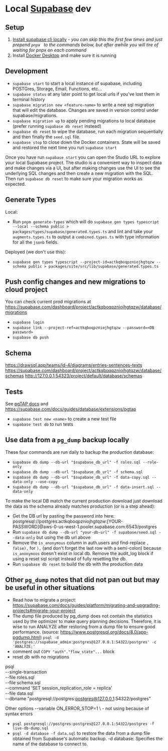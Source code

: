 # Local [Supabase](https://supabase.com/docs) dev

## Setup

1. [Install supabase cli locally](https://supabase.com/docs/guides/cli) *- you can skip this the first few times and just prepend `pnpx ` to the commands below, but after awhile you will tire of waiting for pnpx on each command*
2. Install [Docker Desktop](https://www.docker.com/products/docker-desktop/) and make sure it is running

## Development

- `supabase start` to start a local instance of supabase, including POSTGres, Storage, Email, Functions, etc...
- `supabase status` at any later point to get local urls if you've lost them in terminal history
- `supabase migration new <feature-name>` to write a new sql migration that will edit the database. Changes are saved in version control under supabase/migrations.
- `supabase migration up` to apply pending migrations to local database (prefer running `supabase db reset` instead)
- `supabase db reset` to wipe the database, run each migration sequentially and then finally the `seed.sql` file.
- `supabase stop` to close down the Docker containers. State will be saved and restored the next time you run `supabase start`

Once you have run `supabase start` you can open the Studio URL to explore your local Supabase project. The studio is a convenient way to inspect data and make changes via a UI, but after making changes use the UI to see the underlying SQL changes and then create a new migration with the SQL. Then run `supabase db reset` to make sure your migration works as expected.

## Generate Types

Local:
- Run `pnpm generate-types` which will do `supabase gen types typescript --local --schema public > packages/types/supabase/generated.types.ts` and lint and take your `augments.types.ts` to output a `combined.types.ts` with type information for all the `jsonb` fields.

Deployed (we don't use this):
- `supabase gen types typescript --project-id=actkqboqpzniojhgtqzw --schema public > packages/site/src/lib/supabase/generated.types.ts`

## Push config changes and new migrations to cloud project
You can check current prod migrations at https://supabase.com/dashboard/project/actkqboqpzniojhgtqzw/database/migrations

- `supabase login`
- `supabase link --project-ref=actkqboqpzniojhgtqzw --password=<DB password>`
- `supabase db push`

## Schema
https://drawsql.app/teams/ld-4/diagrams/entries-sentences-texts
https://supabase.com/dashboard/project/actkqboqpzniojhgtqzw/database/schemas
http://127.0.0.1:54323/project/default/database/schemas

## Tests

See [pgTAP docs](https://pgtap.org/documentation.html) and https://supabase.com/docs/guides/database/extensions/pgtap

- `supabase test new <name>` to create a new test file
- `supabase test db` to run tests

## Use data from a `pg_dump` backup locally

These four commands are run daily to backup the production database:
- `supabase db dump --db-url "$supabase_db_url" -f roles.sql --role-only`
- `supabase db dump --db-url "$supabase_db_url" -f schema.sql`
- `supabase db dump --db-url "$supabase_db_url" -f data-copy.sql --data-only --use-copy`
- `supabase db dump --db-url "$supabase_db_url" -f data-insert.sql --data-only`

To make the local DB match the current production download just download the data as the schema already matches production (or is a step ahead):
- Get the DB url by pasting the password into here: postgresql://postgres.actkqboqpzniojhgtqzw:[YOUR-PASSWORD]@aws-0-us-west-1.pooler.supabase.com:6543/postgres
- Run `supabase db dump --db-url "your-db-url" -f supabase/seed.sql --data-only` but using the db url above
- Remove the `is_anonymous` column in auth.users and find-replace `, false),` for `),` (and don't forget the last row with a semi-colon) because `is_anonymous` doesn't exist in local db. Remove the audit_log block if using a reset sql script instead of fully resetting the db.
- Run `supabase db reset` to build the db with the production data

## Other `pg_dump` notes that did not pan out but may be useful in other situations

- Read how to migrate a project: https://supabase.com/docs/guides/platform/migrating-and-upgrading-projects#migrate-your-project
- The dump file produced by pg_dump does not contain the statistics used by the optimizer to make query planning decisions. Therefore, it is wise to run ANALYZE after restoring from a dump file to ensure good performance. (source: https://www.postgresql.org/docs/8.0/app-pgdump.html) `psql -d 'postgres://supabase_admin:postgres@127.0.0.1:54322/postgres' -c 'ANALYZE;'`
- comment out `COPY "auth"."flow_state"...` block
- reset db with no migrations

psql \
  --single-transaction \
  --file roles.sql \
  --file schema.sql \
  --command 'SET session_replication_role = replica' \
  --file data.sql \
  --dbname "postgresql://postgres:postgres@127.0.0.1:54322/postgres"

Other options
  --variable ON_ERROR_STOP=1 \ - not using because of syntax errors

- `psql postgresql://postgres:postgres@127.0.0.1:54322/postgres -f live-db-dump.sql`
- `psql -d database -f data.sql` to restore the data from a dump file obtained from Supabase's automatic backup. -d database: Specifies the name of the database to connect to.
